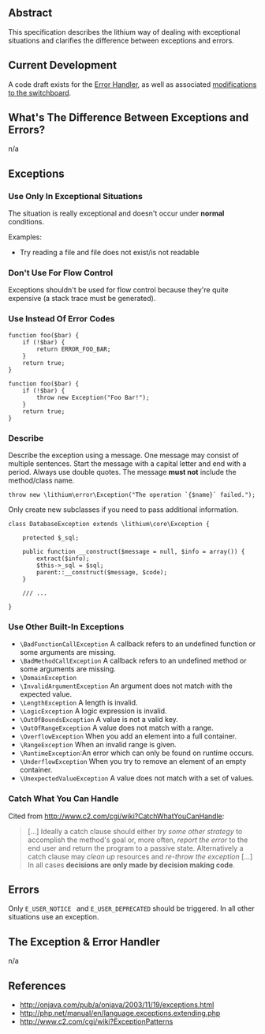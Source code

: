 ## Abstract

This specification describes the lithium way of dealing with exceptional situations and clarifies the difference between exceptions and errors.

## Current Development

A code draft exists for the [Error Handler](http://pastie.org/private/xmyraplnc42ptrurbpudlg), as well as associated [modifications to the switchboard](http://pastie.org/private/tnrvwihsqa3ckuorin6jw).

## What's The Difference Between Exceptions and Errors?

n/a

## Exceptions

### Use Only In Exceptional Situations

The situation is really exceptional and doesn't occur under **normal** conditions.

Examples:

*  Try reading a file and file does not exist/is not readable

### Don't Use For Flow Control

Exceptions shouldn't be used for flow control because they're quite expensive (a stack trace must be generated).

### Use Instead Of Error Codes

```
function foo($bar) {
    if (!$bar) {
        return ERROR_FOO_BAR;
    }
    return true;
}
```

```
function foo($bar) {
    if (!$bar) {
        throw new Exception("Foo Bar!");
    }
    return true;
}
```

### Describe

Describe the exception using a message. One message may consist of multiple sentences. Start the message with a capital letter and end with a period. Always use double quotes. The message **must not** include the method/class name.

```
throw new \lithium\error\Exception("The operation `{$name}` failed.");
```

Only create new subclasses if you need to pass additional information.

```
class DatabaseException extends \lithium\core\Exception {

    protected $_sql;

    public function __construct($message = null, $info = array()) {
        extract($info);
        $this->_sql = $sql;
        parent::__construct($message, $code);
    }

    /// ...

}
```

### Use Other Built-In Exceptions

* `\BadFunctionCallException` A callback refers to an undefined function or some arguments are missing.
* `\BadMethodCallException` A callback refers to an undefined method or some arguments are missing.
* `\DomainException`
* `\InvalidArgumentException` An argument does not match with the expected value.
* `\LengthException` A length is invalid.
* `\LogicException` A logic expression is invalid.
* `\OutOfBoundsException` A value is not a valid key.
* `\OutOfRangeException` A value does not match with a range.
* `\OverflowException`  When you add an element into a full container.
* `\RangeException` When an invalid range is given.
* `\RuntimeException`:An error which can only be found on runtime occurs.
* `\UnderflowException` When you try to remove an element of an empty container.
* `\UnexpectedValueException` A value does not match with a set of values.


### Catch What You Can Handle

Cited from http://www.c2.com/cgi/wiki?CatchWhatYouCanHandle:

> [...] Ideally a catch clause should either _try some other strategy_ to accomplish the method's goal or, more often, _report the error_ to the end user and return the program to a passive state. Alternatively a catch clause may _clean up_ resources and _re-throw the exception_ [...] In all cases **decisions are only made by decision making code**.


## Errors

Only `E_USER_NOTICE ` and `E_USER_DEPRECATED` should be triggered. In all other situations use an exception.


## The Exception & Error Handler

n/a

## References

* http://onjava.com/pub/a/onjava/2003/11/19/exceptions.html
* http://php.net/manual/en/language.exceptions.extending.php
* http://www.c2.com/cgi/wiki?ExceptionPatterns

